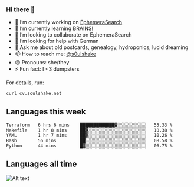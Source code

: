 ### Hi there 👋

<!--
**soulshake/soulshake** is a ✨ _special_ ✨ repository because its `README.md` (this file) appears on your GitHub profile.

Here are some ideas to get you started:

- 🔭 I’m currently working on ...
- 🌱 I’m currently learning ...
- 👯 I’m looking to collaborate on ...
- 🤔 I’m looking for help with ...
- 💬 Ask me about ...
- 📫 How to reach me: ...
- 😄 Pronouns: ...
- ⚡ Fun fact: ...
-->


- 🔭 I’m currently working on [EphemeraSearch](https://www.ephemerasearch.com/)
- 🌱 I’m currently learning BRAINS!
- 👯 I’m looking to collaborate on EphemeraSearch
- 🤔 I’m looking for help with German
- 💬 Ask me about old postcards, genealogy, hydroponics, lucid dreaming
- 📫 How to reach me: [@s0ulshake](https://twitter.com/soulshake)
- 😄 Pronouns: she/they
- ⚡ Fun fact: I <3 dumpsters

For details, run:

```
curl cv.soulshake.net
```

## Languages this week

<!--START_SECTION:waka-->
```text
Terraform   6 hrs 6 mins    █████████████▓░░░░░░░░░░░   55.33 % 
Makefile    1 hr 8 mins     ██▓░░░░░░░░░░░░░░░░░░░░░░   10.38 % 
YAML        1 hr 7 mins     ██▓░░░░░░░░░░░░░░░░░░░░░░   10.26 % 
Bash        56 mins         ██░░░░░░░░░░░░░░░░░░░░░░░   08.58 % 
Python      44 mins         █▓░░░░░░░░░░░░░░░░░░░░░░░   06.75 % 
```
<!--END_SECTION:waka-->

## Languages all time
![Alt text](https://wakatime.com/share/@aj/6aa10b67-a5e9-4fb1-acaf-8692f4385172.svg)

